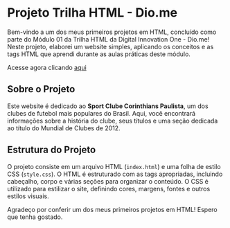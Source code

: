 # Projeto Trilha HTML - Dio.me

Bem-vindo a um dos meus primeiros projetos em HTML, concluído como parte do Módulo 01 da Trilha HTML da Digital Innovation One - Dio.me! Neste projeto, elaborei um website simples, aplicando os conceitos e as tags HTML que aprendi durante as aulas práticas deste módulo.

Acesse agora clicando [aqui](https://lucasegm.github.io/CloneWikipedia/)

## Sobre o Projeto

Este website é dedicado ao **Sport Clube Corinthians Paulista**, um dos clubes de futebol mais populares do Brasil. Aqui, você encontrará informações sobre a história do clube, seus títulos e uma seção dedicada ao título do Mundial de Clubes de 2012.

## Estrutura do Projeto

O projeto consiste em um arquivo HTML (`index.html`) e uma folha de estilo CSS (`style.css`). O HTML é estruturado com as tags apropriadas, incluindo cabeçalho, corpo e várias seções para organizar o conteúdo. O CSS é utilizado para estilizar o site, definindo cores, margens, fontes e outros estilos visuais.


Agradeço por conferir um dos meus primeiros projetos em HTML! Espero que tenha gostado.

